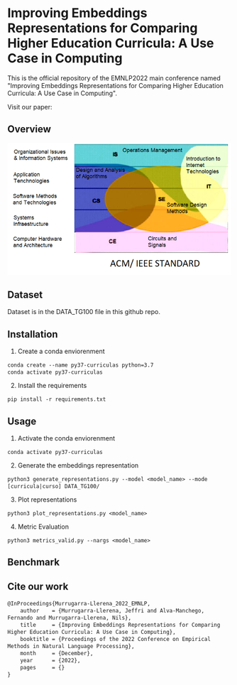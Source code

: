 # Improving Embeddings Representations for Comparing Higher Education Curricula: A Use Case in Computing

This is the official repository of the EMNLP2022 main conference named "Improving Embeddings Representations for Comparing Higher Education Curricula: A Use Case in Computing".

Visit our paper:

## Overview



![Key Idea](key_idea.png)

## Dataset

Dataset is in the DATA_TG100 file in this github repo.

## Installation

1. Create a conda enviorenment

```
conda create --name py37-curriculas python=3.7
conda activate py37-curriculas
```

2. Install the requirements

```
pip install -r requirements.txt
```


## Usage

1. Activate the conda enviorenment

```
conda activate py37-curriculas
```

2. Generate the embeddings representation

```
python3 generate_representations.py --model <model_name> --mode [curricula|curso] DATA_TG100/
```

3. Plot representations

```
python3 plot_representations.py <model_name>
```

4. Metric Evaluation

```
python3 metrics_valid.py --nargs <model_name>
```

## Benchmark



## Cite our work

```
@InProceedings{Murrugarra-Llerena_2022_EMNLP,
    author    = {Murrugarra-Llerena, Jeffri and Alva-Manchego, Fernando and Murrugarra-Llerena, Nils},
    title     = {Improving Embeddings Representations for Comparing Higher Education Curricula: A Use Case in Computing},
    booktitle = {Proceedings of the 2022 Conference on Empirical Methods in Natural Language Processing},
    month     = {December},
    year      = {2022},
    pages     = {}
}
```
